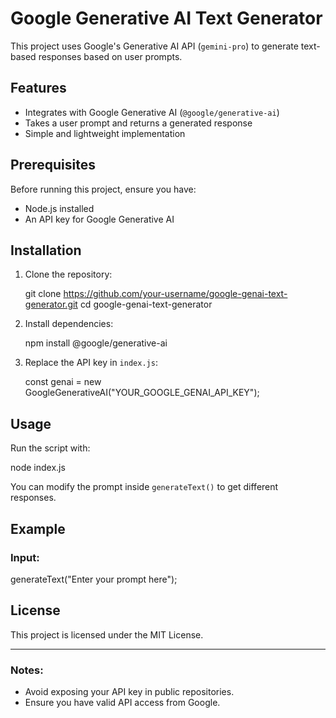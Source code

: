 # Google Generative AI Text Generator

This project uses Google's Generative AI API (`gemini-pro`) to generate text-based responses based on user prompts.

## Features
- Integrates with Google Generative AI (`@google/generative-ai`)
- Takes a user prompt and returns a generated response
- Simple and lightweight implementation

## Prerequisites
Before running this project, ensure you have:
- Node.js installed
- An API key for Google Generative AI

## Installation

1. Clone the repository:
   
   git clone https://github.com/your-username/google-genai-text-generator.git
   cd google-genai-text-generator
  

2. Install dependencies:
   
   npm install @google/generative-ai
  

3. Replace the API key in `index.js`:
   
   const genai = new GoogleGenerativeAI("YOUR_GOOGLE_GENAI_API_KEY");
   

## Usage

Run the script with:

node index.js

You can modify the prompt inside `generateText()` to get different responses.

## Example

### Input:

generateText("Enter your prompt here");



## License
This project is licensed under the MIT License.

---

### Notes:
- Avoid exposing your API key in public repositories.
- Ensure you have valid API access from Google.
